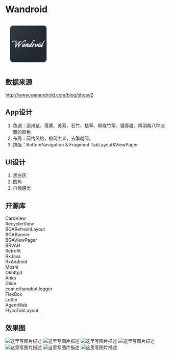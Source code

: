 # Wandroid
![icon](/app/src/main/res/mipmap-xxhdpi/ic_launcher.png "")

## 数据来源
http://www.wanandroid.com/blog/show/2

## App设计
1. 色调：远州鼠、落栗、苏芳、石竹、枯草、柳煤竹茶、锖青磁、鸠羽紫八种淡雅的颜色
2. 布局：简约风格，极简主义，去繁就简。
3. 排版：BottomNavigation & Fragment
     TabLayout&ViewPager
## UI设计
1. 黑白灰
2. 圆角
3. 自我感觉

## 开源库
CardView
<br>RecyclerView
<br>BGARefreshLayout
<br>BGABanner
<br>BGAViewPager
<br>BRVAH
<br>Retrofit
<br>RxJava
<br>RxAndroid
<br>Moshi
<br>Okhttp3
<br>Anko
<br>Glide
<br>com.orhanobut:logger
<br>FlexBox
<br>Lottie
<br>AgentWeb
<br>FlycoTabLayout

## 效果图
![这里写图片描述](http://img.blog.csdn.net/2018022518165989)
![这里写图片描述](http://img.blog.csdn.net/20180225181713135)
![这里写图片描述](http://img.blog.csdn.net/20180225181722782)
![这里写图片描述](http://img.blog.csdn.net/20180225181733355)
![这里写图片描述](http://img.blog.csdn.net/20180225181743530)
![这里写图片描述](http://img.blog.csdn.net/20180225181756871)
![这里写图片描述](http://img.blog.csdn.net/20180225181819622)

